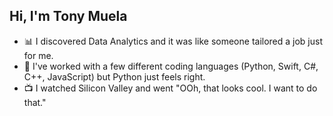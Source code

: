## Hi, I'm Tony Muela
- 📊 I discovered Data Analytics and it was like someone tailored a job just for me.
- 🐍 I've worked with a few different coding languages (Python, Swift, C#, C++, JavaScript) but Python just feels right.
- 📺 I watched Silicon Valley and went "OOh, that looks cool. I want to do that."




